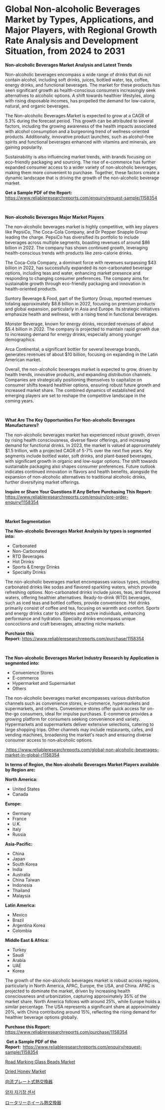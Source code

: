 <p><h1>Global Non-alcoholic Beverages Market by Types, Applications, and Major Players, with Regional Growth Rate Analysis and Development Situation, from 2024 to 2031</h1></p><p><strong>Non-alcoholic Beverages Market Analysis and Latest Trends</strong></p>
<p><p>Non-alcoholic beverages encompass a wide range of drinks that do not contain alcohol, including soft drinks, juices, bottled water, tea, coffee, energy drinks, and functional beverages. The market for these products has seen significant growth as health-conscious consumers increasingly seek alternatives to alcoholic options. A shift towards healthier lifestyles, along with rising disposable incomes, has propelled the demand for low-calorie, natural, and organic beverages.</p><p>The Non-alcoholic Beverages Market is expected to grow at a CAGR of 5.3% during the forecast period. This growth can be attributed to several factors, including the growing awareness of the health impacts associated with alcohol consumption and a burgeoning trend of wellness-oriented products. Additionally, innovative product launches, such as alcohol-free spirits and functional beverages enhanced with vitamins and minerals, are gaining popularity. </p><p>Sustainability is also influencing market trends, with brands focusing on eco-friendly packaging and sourcing. The rise of e-commerce has further expanded consumer access to a wider variety of non-alcoholic beverages, making them more convenient to purchase. Together, these factors create a dynamic landscape that is driving the growth of the non-alcoholic beverage market.</p></p>
<p><strong>Get a Sample PDF of the Report:&nbsp;</strong> <a href="https://www.reliableresearchreports.com/enquiry/request-sample/1158354">https://www.reliableresearchreports.com/enquiry/request-sample/1158354</a></p>
<p>&nbsp;</p>
<p><strong>Non-alcoholic Beverages Major Market Players</strong></p>
<p><p>The non-alcoholic beverages market is highly competitive, with key players like PepsiCo, The Coca-Cola Company, and Dr Pepper Snapple Group leading the charge. PepsiCo has diversified its portfolio to include beverages across multiple segments, boasting revenues of around $86 billion in 2022. The company has shown continued growth, leveraging health-conscious trends with products like zero-calorie drinks.</p><p>The Coca-Cola Company, a dominant force with revenues surpassing $43 billion in 2022, has successfully expanded its non-carbonated beverage options, including teas and water, enhancing market presence and responding to changing consumer preferences. The company aims for sustainable growth through eco-friendly packaging and innovation in health-oriented products.</p><p>Suntory Beverage & Food, part of the Suntory Group, reported revenues totaling approximately $8.8 billion in 2022, focusing on premium products and global expansion, particularly in Asia and Europe. Its strategic initiatives emphasize health and wellness, with a rising trend in functional beverages.</p><p>Monster Beverage, known for energy drinks, recorded revenues of about $5.4 billion in 2022. The company is projected to maintain rapid growth due to increasing demand for energy drinks, especially among younger demographics.</p><p>Arca Continental, a significant bottler for several beverage brands, generates revenues of about $10 billion, focusing on expanding in the Latin American market.</p><p>Overall, the non-alcoholic beverages market is expected to grow, driven by health trends, innovative products, and expanding distribution channels. Companies are strategically positioning themselves to capitalize on consumer shifts toward healthier options, ensuring robust future growth and increased market share. The combined dynamics of established and emerging players are set to reshape the competitive landscape in the coming years.</p></p>
<p>&nbsp;</p>
<p><strong>What Are The Key Opportunities For Non-alcoholic Beverages Manufacturers?</strong></p>
<p><p>The non-alcoholic beverages market has experienced robust growth, driven by rising health consciousness, diverse flavor offerings, and increasing demand for functional drinks. In 2023, the market is valued at approximately $1.5 trillion, with a projected CAGR of 5-7% over the next five years. Key segments include bottled water, soft drinks, and plant-based beverages, with significant growth in organic and low-sugar options. The shift towards sustainable packaging also shapes consumer preferences. Future outlook indicates continued innovation in flavors and health benefits, alongside the expansion of non-alcoholic alternatives to traditional alcoholic drinks, further diversifying market offerings.</p></p>
<p><strong>Inquire or Share Your Questions If Any Before Purchasing This Report:</strong> <a href="https://www.reliableresearchreports.com/enquiry/pre-order-enquiry/1158354">https://www.reliableresearchreports.com/enquiry/pre-order-enquiry/1158354</a></p>
<p>&nbsp;</p>
<p><strong>Market Segmentation</strong></p>
<p><strong>The Non-alcoholic Beverages Market Analysis by types is segmented into:</strong></p>
<p><ul><li>Carbonated</li><li>Non-Carbonated</li><li>RTD Beverages</li><li>Hot Drinks</li><li>Sports & Energy Drinks</li><li>Specialty Drinks</li></ul></p>
<p><p>The non-alcoholic beverages market encompasses various types, including carbonated drinks like sodas and flavored sparkling waters, which provide refreshing options. Non-carbonated drinks include juices, teas, and flavored waters, offering healthier alternatives. Ready-to-drink (RTD) beverages, such as iced teas and bottled coffees, provide convenience. Hot drinks primarily consist of coffee and tea, focusing on warmth and comfort. Sports and energy drinks cater to athletes and active individuals, enhancing performance and hydration. Specialty drinks encompass unique concoctions and craft beverages, attracting niche markets.</p></p>
<p><strong>Purchase this Report:&nbsp;</strong><a href="https://www.reliableresearchreports.com/purchase/1158354">https://www.reliableresearchreports.com/purchase/1158354</a></p>
<p>&nbsp;</p>
<p><strong>The Non-alcoholic Beverages Market Industry Research by Application is segmented into:</strong></p>
<p><ul><li>Convenience Stores</li><li>E-commerce</li><li>Hypermarket and Supermarket</li><li>Others</li></ul></p>
<p><p>The non-alcoholic beverages market encompasses various distribution channels such as convenience stores, e-commerce, hypermarkets and supermarkets, and others. Convenience stores offer quick access for on-the-go consumers, ideal for impulse purchases. E-commerce provides a growing platform for consumers seeking convenience and variety. Hypermarkets and supermarkets deliver extensive selections, catering to large shopping trips. Other channels may include restaurants, cafes, and vending machines, broadening the market's reach and ensuring diverse consumer access to non-alcoholic options.</p></p>
<p><a href="https://www.reliableresearchreports.com/global-non-alcoholic-beverages-market-in-global-r1158354">&nbsp;https://www.reliableresearchreports.com/global-non-alcoholic-beverages-market-in-global-r1158354</a></p>
<p><strong>In terms of Region, the Non-alcoholic Beverages Market Players available by Region are:</strong></p>
<p>
    <p> <strong> North America: </strong>
        <ul>
            <li>United States</li>
            <li>Canada</li>
        </ul>
        </p> 
    <p> <strong> Europe: </strong>
        <ul>
            <li>Germany</li>
            <li>France</li>
            <li>U.K.</li>
            <li>Italy</li>
            <li>Russia</li>
        </ul>
        </p> 
    <p> <strong> Asia-Pacific: </strong>
        <ul>
            <li>China</li>
            <li>Japan</li>
            <li>South Korea</li>
            <li>India</li>
            <li>Australia</li>
            <li>China Taiwan</li>
            <li>Indonesia</li>
            <li>Thailand</li>
            <li>Malaysia</li>
        </ul>
        </p> 
    <p> <strong> Latin America: </strong>
        <ul>
            <li>Mexico</li>
            <li>Brazil</li>
            <li>Argentina Korea</li>
            <li>Colombia</li>
        </ul>
        </p> 
    <p> <strong> Middle East & Africa: </strong>
        <ul>
            <li>Turkey</li>
            <li>Saudi</li>
            <li>Arabia</li>
            <li>UAE</li>
            <li>Korea</li>
        </ul>
    </p>
    </p>
<p><p>The growth of the non-alcoholic beverages market is robust across regions, particularly in North America, APAC, Europe, the USA, and China. APAC is projected to dominate the market, driven by increasing health consciousness and urbanization, capturing approximately 35% of the market share. North America follows with around 25%, while Europe holds a similar percentage. The USA represents a significant share at approximately 20%, with China contributing around 15%, reflecting the rising demand for healthier beverage options globally.</p></p>
<p><strong>Purchase this Report: </strong><a href="https://www.reliableresearchreports.com/purchase/1158354">https://www.reliableresearchreports.com/purchase/1158354</a></p>
<p>&nbsp;<strong>Get a Sample PDF of the Report:&nbsp;&nbsp;</strong><a href="https://www.reliableresearchreports.com/enquiry/request-sample/1158354">https://www.reliableresearchreports.com/enquiry/request-sample/1158354</a></p>
<p><strong></strong></p>
<p><p><a href="https://issuu.com/reportprime-2/docs/road-marking-glass-beads-market-siz_fba822fef1617a">Road Marking Glass Beads Market</a></p><p><a href="https://www.linkedin.com/pulse/what-driving-global-dried-honey-market-dive-trends-applications-gxpcf?trackingId=o%2FgGE18bTw6g1FZMuzV6ZA%3D%3D">Dried Honey Market</a></p><p><a href="https://medium.com/@alfredoziemann/counterflow-plate-heat-exchangers-market-%E3%81%AF-%E3%82%B3%E3%82%B9%E3%83%88%E7%AE%A1%E7%90%86%E3%81%A8%E5%8A%B9%E7%8E%87%E5%90%91%E4%B8%8A%E3%82%92%E5%84%AA%E5%85%88%E3%81%97%E3%81%BE%E3%81%99-%E3%81%95%E3%82%89%E3%81%AB-%E5%A0%B1%E5%91%8A%E6%9B%B8%E3%81%AF%E5%B8%82%E5%A0%B4%E3%81%AE%E9%9C%80%E8%A6%81%E9%9D%A2%E3%81%A8%E4%BE%9B%E7%B5%A6%E9%9D%A2%E3%81%AE%E4%B8%A1%E6%96%B9%E3%82%92%E3%82%AB%E3%83%90%E3%83%BC%E3%81%97%E3%81%A6%E3%81%84%E3%81%BE%E3%81%99-b687b5ab15c9">向流プレート式熱交換器</a></p><p><a href="https://medium.com/@jj.bennett1994/%EC%96%91%EC%9E%90-%EC%9E%90%EA%B8%B0%EC%9E%A5-%EC%84%BC%EC%84%9C-%EC%82%B0%EC%97%85%EC%97%90-%EB%8C%80%ED%95%9C-%ED%86%B5%EC%B0%B0-%EC%8B%9C%EC%9E%A5-%EC%9E%AC%EB%AC%B4-%EC%83%81%ED%83%9C-%EC%8B%9C%EC%9E%A5-%EA%B7%9C%EB%AA%A8-%EB%B0%8F-2031%EB%85%84%EA%B9%8C%EC%A7%80%EC%9D%98-%EC%88%98%EC%9D%B5-%EB%B6%84%EC%84%9D-a74c0f33af07">양자 자기장 센서</a></p><p><a href="https://medium.com/@alfredoziemann/rotary-wheel-heat-exchangers-market-%E3%81%AE%E3%82%B0%E3%83%AD%E3%83%BC%E3%83%90%E3%83%AB%E5%B8%82%E5%A0%B4%E6%A6%82%E8%A6%81%E3%81%AF-%E4%B8%96%E7%95%8C%E3%81%8A%E3%82%88%E3%81%B3%E4%B8%BB%E8%A6%81%E5%B8%82%E5%A0%B4%E3%81%AB%E3%81%8A%E3%81%91%E3%82%8B%E6%A5%AD%E7%95%8C%E3%81%AB%E5%BD%B1%E9%9F%BF%E3%82%92%E4%B8%8E%E3%81%88%E3%82%8B%E4%B8%BB%E8%A6%81%E3%81%AA%E3%83%88%E3%83%AC%E3%83%B3%E3%83%89%E3%81%AB%E3%81%A4%E3%81%84%E3%81%A6-%E7%8B%AC%E8%87%AA%E3%81%AE%E8%A6%96%E7%82%B9%E3%82%92%E6%8F%90%E4%BE%9B%E3%81%97%E3%81%BE%E3%81%99-b8ef10e47202">ロータリーホイール熱交換器</a></p></p>